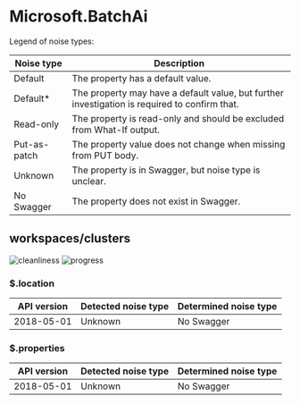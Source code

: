 # Microsoft.BatchAi

Legend of noise types:

| Noise type   | Description                                                                                   |
| ------------ | --------------------------------------------------------------------------------------------- |
| Default      | The property has a default value.                                                             |
| Default*     | The property may have a default value, but further investigation is required to confirm that. |
| Read-only    | The property is read-only and should be excluded from What-If output.                         |
| Put-as-patch | The property value does not change when missing from PUT body.                                |
| Unknown      | The property is in Swagger, but noise type is unclear.                                        |
| No Swagger   | The property does not exist in Swagger.                                                       |

## workspaces/clusters

![cleanliness](https://img.shields.io/badge/cleanliness-97.98%25%20(97%20/%2099)-brightgreen) ![progress](https://img.shields.io/badge/progress-0.00%25%20(0%20/%202)-red)

### \$.location

| API version | Detected noise type | Determined noise type |
| ----------- | ------------------- | --------------------- |
| 2018-05-01  | Unknown             | No Swagger            |

### \$.properties

| API version | Detected noise type | Determined noise type |
| ----------- | ------------------- | --------------------- |
| 2018-05-01  | Unknown             | No Swagger            |
